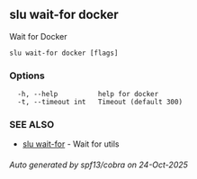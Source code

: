 ## slu wait-for docker

Wait for Docker

```
slu wait-for docker [flags]
```

### Options

```
  -h, --help          help for docker
  -t, --timeout int   Timeout (default 300)
```

### SEE ALSO

* [slu wait-for](slu_wait-for.md)	 - Wait for utils

###### Auto generated by spf13/cobra on 24-Oct-2025
